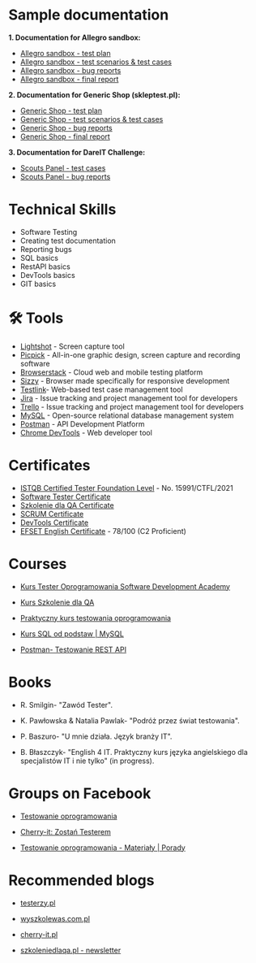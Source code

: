 
# Sample documentation 

**1. Documentation for Allegro sandbox:**
* [Allegro sandbox - test plan](https://1drv.ms/w/s!AkR3xDCTDb9egQruRdaEijcwg-BU?e=i0IkMi)
* [Allegro sandbox - test scenarios & test cases](https://1drv.ms/x/s!AkR3xDCTDb9egQaMs81hk1LdVeR2?e=zDGWPV)
* [Allegro sandbox - bug reports](https://1drv.ms/x/s!AkR3xDCTDb9egRmiy_kDmgc94k4Y?e=TIMdUD)
* [Allegro sandbox - final report](https://1drv.ms/w/s!AkR3xDCTDb9egQ2eZijRaGp5T1Cb?e=qbP05B)

**2. Documentation for Generic Shop (skleptest.pl):**
* [Generic Shop - test plan](https://1drv.ms/w/s!AkR3xDCTDb9egSV3huIEt3vDrkxd?e=bGQW0M)
* [Generic Shop - test scenarios & test cases](https://1drv.ms/x/s!AkR3xDCTDb9egSEVT6yOUid2lLp-?e=eZG3J8)
* [Generic Shop - bug reports](https://1drv.ms/x/s!AkR3xDCTDb9egSP8uoza-JCtVKz8?e=rwkolv)
* [Generic Shop - final report](https://1drv.ms/w/s!AkR3xDCTDb9egSfA58BmFwwQXcZU?e=5RriQH)

**3. Documentation for DareIT Challenge:** 
* [Scouts Panel - test cases](https://docs.google.com/spreadsheets/d/1FFQRnM8CLRRXmFwGvOEDtqBdd983yAq7G2YHBoXJEIw/edit#gid=0)
* [Scouts Panel - bug reports](https://docs.google.com/spreadsheets/d/18z7kQWMvBCEjlhVweE_w6sUEXfwb4yGqCe455i9KW6g/edit#gid=0)

# Technical Skills
* Software Testing
* Creating test documentation
* Reporting bugs
* SQL basics
* RestAPI basics
* DevTools basics
* GIT basics

# 🛠️ Tools 
* [Lightshot](https://app.prntscr.com/pl/) - Screen capture tool
* [Picpick](https://picpick.app/pl/) - All-in-one graphic design, screen capture and recording software
* [Browserstack](https://www.browserstack.com/) - Cloud web and mobile testing platform
* [Sizzy](https://sizzy.co/) - Browser made specifically for responsive development
* [Testlink](https://testlink.org/)-  Web-based test case management tool
* [Jira](https://www.atlassian.com/) - Issue tracking and project management tool for developers
* [Trello](https://trello.com/pl) - Issue tracking and project management tool for developers
* [MySQL](https://www.mysql.com/) -  Open-source relational database management system
* [Postman](https://www.postman.com/) - API Development Platform
* [Chrome DevTools](https://developer.chrome.com/docs/devtools/) - Web developer tool

#  Certificates
* [ISTQB Certified Tester Foundation Level](http://scr.istqb.org/) - No. 15991/CTFL/2021
* [Software Tester Certificate](https://app.diplomasafe.com/pl-PL/diploma/dc50e0078a13ba4b68fe5e41de4598aef368f2b34/tester-oprogramowania)
* [Szkolenie dla QA Certificate](https://drive.google.com/file/d/1XylZpUmk23D5wZ83wPoZQCKNQg5Yl2ca/view?usp=sharing)
* [SCRUM Certificate](https://app.diplomasafe.com/pl-PL/diploma/dd9f20ec18825a0f08374997ac92ddcb42b461a8e/scrum)
* [DevTools Certificate](https://drive.google.com/file/d/16bmSxIudLdb0S_V1AKn1DAv7khuAs8SN/view)
* [EFSET English Certificate](https://www.efset.org/cert/pxNoS4) - 78/100 (C2 Proficient)

# Courses

* [Kurs Tester Oprogramowania Software Development Academy](https://sdacademy.pl/kursy/software-tester/)

* [Kurs Szkolenie dla QA](https://szkoleniedlaqa.pl/szkolenie/)

* [Praktyczny kurs testowania oprogramowania](https://www.udemy.com/course/praktyczny-kurs-testowania-oprogramowania/)

* [Kurs SQL od podstaw | MySQL](https://www.udemy.com/course/kurs-sql-od-podstaw/)

* [Postman- Testowanie REST API](https://www.udemy.com/course/kurs-postman/)

# Books

* R. Smilgin- "Zawód Tester".

* K. Pawłowska & Natalia Pawlak- "Podróż przez świat testowania".

* P. Baszuro- "U mnie działa. Język branży IT".

* B. Błaszczyk- "English 4 IT. Praktyczny kurs języka angielskiego dla specjalistów IT i nie tylko" (in progress).

# Groups on Facebook
* [Testowanie oprogramowania](https://www.facebook.com/groups/141683635854223)

* [Cherry-it: Zostań Testerem](https://www.facebook.com/Cherry-it-1876989569282481)

* [Testowanie oprogramowania - Materiały | Porady](https://www.facebook.com/groups/testowanie)

# Recommended blogs
* [testerzy.pl](https://testerzy.pl/)

* [wyszkolewas.com.pl](https://www.wyszkolewas.com.pl/)

* [cherry-it.pl](http://cherry-it.pl/)

* [szkoleniedlaqa.pl - newsletter](https://szkoleniedlaqa.pl/newsletter/)
